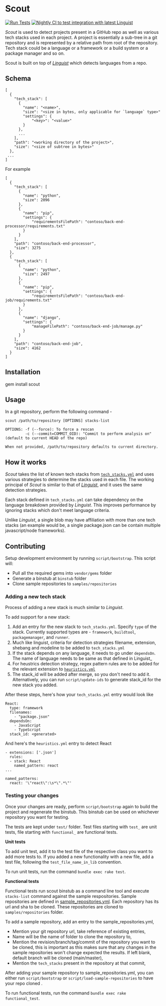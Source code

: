 # Scout

[![Run Tests](https://github.com/github/projectionist/actions/workflows/ci.yml/badge.svg)](https://github.com/github/projectionist/actions/workflows/ci.yml)
[![Nightly CI to test integration with latest Linguist](https://github.com/github/projectionist/actions/workflows/linguist-nightly-ci.yml/badge.svg)](https://github.com/github/projectionist/actions/workflows/linguist-nightly-ci.yml)

_Scout_ is used to detect projects present in a GitHub repo as well as various tech stacks used in each project. A project is essentially a sub-tree in a git repository and is represented by a relative path from root of the repository. Tech stack could be a language or a framework or a build system or a package manager and so on.

Scout is built on top of [_Linguist_](https://github.com/github/linguist) which detects languages from a repo.

## Schema

```
[
  {
    "tech_stack": [
      {
        "name": "<name>",
        "size": "<size in bytes, only applicable for `language` type>"
        "settings": {
            "<key>": "<value>"
        }
      },
      ...
    ],
    "path": "<working directory of the project>",
    "size": "<size of subtree in bytes>"
  },
 ...
]
```

For example

```
[
  {
    "tech_stack": [
      {
        "name": "python",
        "size": 2096
      },
      {
        "name": "pip",
        "settings": {
            "requirementsFilePath": "contoso/back-end-processor/requirements.txt"
        }
      }
    ],
    "path": "contoso/back-end-processor",
    "size": 3275
  },
  {
    "tech_stack": [
      {
        "name": "python",
        "size": 2497
      },
      {
        "name": "pip",
        "settings": {
            "requirementsFilePath": "contoso/back-end-job/requirements.txt"
        }
      },
      {
        "name": "django",
        "settings": {
            "manageFilePath": "contoso/back-end-job/manage.py"
        }
      }
    ],
    "path": "contoso/back-end-job",
    "size": 4162
  }
]
```

## Installation

gem install scout

## Usage

In a git repository, perform the following command -

```
scout /path/to/repository [OPTIONS] stacks-list
 
OPTIONS: -f (--force): To force a rescan
         -c (--commit=COMMIT_OID): "Commit to perform analysis on" (default to current HEAD of the repo)

When not provided, /path/to/repository defaults to current directory.
```

## How it works

_Scout_ takes the list of known tech stacks from [`tech_stacks.yml`](/lib/scout/tech_stacks.yml) and uses various strategies to determine the stacks used in each file. The working principal of _Scout_ is similar to that of [_Linguist_](https://github.com/github/linguist), and it uses the same detection strategies.


Each stack defined in `tech_stacks.yml` can take dependency on the language breakdown provided by _Linguist_. This improves performance by ignoring stacks which don't meet language criteria.

Unlike _Linguist_, a single blob may have affiliation with more than one tech stacks (an example would be, a single package.json can be contain multiple javascript/node frameworks).

## Contributing

Setup development environment by running `script/bootstrap`. This script will:
- Pull all the required gems into `vendor/gems` folder
- Generate a binstub at `binstub` folder
- Clone sample repositories to `samples/repositories`

### Adding a new tech stack
Process of adding a new stack is much similar to _Linguist_.

To add support for a new stack:
1. Add an entry for the new stack to `tech_stacks.yml`. Specify `type` of the stack. Currently supported types are - `framework`, `buildtool`, `packagemanager`, and `runner`.
2. Much like linguist, criteria for detection strategies filename, extension, shebang and modeline to be added to `tech_stacks.yml`
3. If the stack depends on any language, it needs to go under `dependsOn`. The name of language needs to be same as that defined in Linguist_
4. For heustrics detection strategy, regex pattern rules are to be added for the relevant extension to [`heuristics.yml`](/lib/scout/heuristics.yml)
5. The stack_id will be added after merge, so you don't need to add it. Alternatively, you can run `script/update-ids` to generate stack_id for the new stack you added.

After these steps, here's how your `tech_stacks.yml` entry would look like

```
React:
  type: framework
  filenames:
    - "package.json"
  dependsOn:
    - JavaScript
    - TypeScript
  stack_id: <generated>
```

And here's the `heuristics.yml` entry to detect React

```
- extensions: ['.json']
  rules:
  - stack: React
    named_pattern: react
...

named_patterns:
  react: '\"react\":\s*\".*\"'
```
### Testing your changes

Once your changes are ready, perform `script/bootstrap` again to build the project and regenerate the binstub. This binstub can be used on whichever repository you want for testing.

The tests are kept under `test/` folder. Test files starting with `test_` are unit tests, file starting with `functional_` are functional tests.

**Unit tests**

To add unit test, add it to the test file of the respective class you want to add more tests to. If you added a new functionality with a new file, add a test file, following the `test_file_name_in_lib` convention.

To run unit tests, run the command `bundle exec rake test`.

**Functional tests**

Functional tests run scout binstub as a command line tool and execute `stacks-list` command against the sample respositories. Sample repositories are defined in [sample_repositories.yml](samples/sample_repositories.yml). Each repository has its url and sha to be cloned. These repositories are cloned to `samples/repositories` folder.

To add a sample repository, add an entry to the sample_repositories.yml,
- Mention your git repository url, take reference of existing entries,
- Name will be the name of folder to clone the repository to,
- Mention the revision/branch/tag/commit of the repository you want to be cloned, this is important as this makes sure that any changes in the sample repositories won't change expected the results. If left blank, default branch will be cloned (main/master),
- Mention the `tech_stacks` present in the repository at that commit,

After adding your sample repository to sample_repositories.yml, you can either run `script/bootstrap` or `script/load-sample-repositories` to have your repo cloned .

To run functional tests, run the command `bundle exec rake functional_test`.
